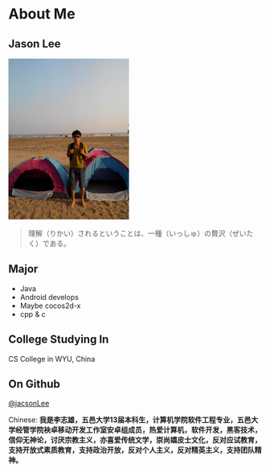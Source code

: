 # About Me

## Jason Lee

<img alt="avatar" src="avatar.jpg" width="240">

> 理解（りかい）されるということは、一種（いっしゅ）の贅沢（ぜいたく）である。



## Major
- Java
- Android develops
- Maybe cocos2d-x 
- cpp & c

## College Studying In

CS College in WYU, China

## On Github

[@jacsonLee](https://github.com/jacsonLee)

Chinese:
 **我是李志雄，五邑大学13届本科生，计算机学院软件工程专业，五邑大学经管学院袂卓移动开发工作室安卓组成员，热爱计算机，软件开发，黑客技术，信仰无神论，讨厌宗教主义，亦喜爱传统文学，崇尚嬉皮士文化，反对应试教育，支持开放式素质教育，支持政治开放，反对个人主义，反对精英主义，支持团队精神。**
